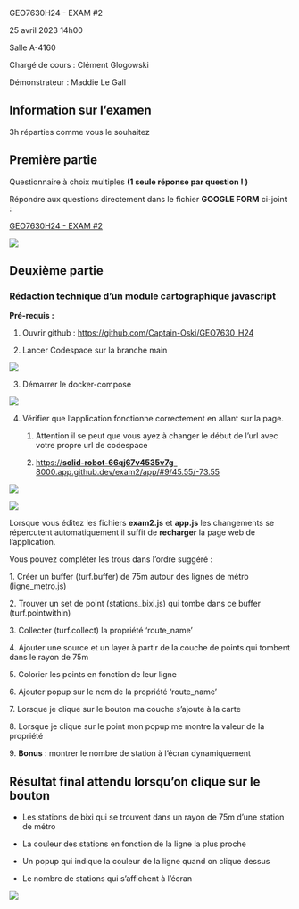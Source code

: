 GEO7630H24 - EXAM #2

25 avril 2023 14h00 

Salle A-4160

Chargé de cours : Clément Glogowski

Démonstrateur : Maddie Le Gall


## Information sur l’examen

3h réparties comme vous le souhaitez


## Première partie

Questionnaire à choix multiples **(1 seule réponse par question ! )**

Répondre aux questions directement dans le fichier **GOOGLE FORM** ci-joint : 

[GEO7630H24 - EXAM #2](https://docs.google.com/forms/d/1hSFA1nsMtII_nl2UB5ZDmbjRe5DkBEKqRVvFNdpTZus)

![](https://lh7-us.googleusercontent.com/NerGuCII0uClB6xn19mLNdTr-5ytaTVi5RJX6fgm-wI9MxKOTuKQxCKIPr9Kscbsd80JPnFwqgNIdfxEbtKcaFJlLk3Hg49KRf_5HT6E2E3I_wPFXE-2-rhmLnGMaErWHv95bLK-MjneG3OS-cdlmGc)


## Deuxième partie 

### Rédaction technique d’un module cartographique javascript

**Pré-requis :** 

1. Ouvrir github : <https://github.com/Captain-Oski/GEO7630_H24>

2. Lancer Codespace sur la branche main 

![](https://lh7-us.googleusercontent.com/JCYazoCe9Got5ahBgA5jt7Z3i0lfVALd5-iAqCg-8s_RAhse8zHUh0Apz68AULIjVsbq4CKF5qLynG0hnVvgs0JlNgMDBMSRGGODrqBxhbY25WrhjrtCj60yfFi-3Gp_VPAv4i5tnrIcyBoBx6B-3gw)

3. Démarrer le docker-compose

![](https://lh7-us.googleusercontent.com/o16FRIK1sKD96mCQs4NT8e63_0i3ZGhZ8KaUhJu9kxqSb2JbAV0nDVPhxvKyq7VvGVWSKd9C24wi7HSw8DZI3xXM4iuXVxtrHfLpFjUQF-Bp6P_vYRKpSKIOueDvMyY9aTmwLLUtSV6EGK5dtiRn8lA)

4. Vérifier que l’application fonctionne correctement en allant sur la page. 

   1. Attention il se peut que vous ayez à changer le début de l’url avec votre propre url de codespace

   2. [https://**solid-robot-66qj67v4535v7g**-8000.app.github.dev/exam2/app/#9/45.55/-73.55](https://solid-robot-66qj67v4535v7g-8000.app.github.dev/exam2/app/#9/45.55/-73.55)

![](https://lh7-us.googleusercontent.com/oTjaZyfWgroqY_e2t-Au8GN23CXh4qfBYbHjRonh1cNwkwJk6MBRNsEcp0zwvbHpI17QSwpRDq2q72C6S1ngxObid9c5_aaQgM5e9xvyD4uBv8sqg9y7U3JPLr-B6wg6qBLFMzFvnZyvrmhkEzpmneY)

![](https://lh7-us.googleusercontent.com/uREElehCdASKRUnITWUjA7rDYTn8yl38z0y24DXdhDaQ2eJSMR4phZY-sPIF997J0DEaqFGTWhGcfkjvgOl5Jd8XLXvVq5QzF5t5zXLKb4zOkWoeCAJZzv-EqlI9p4enVHJv4yCRuE93cFVOZU67gmk)

Lorsque vous éditez les fichiers **exam2.js** et **app.js** les changements se répercutent automatiquement il suffit de **recharger** la page web de l’application. 

Vous pouvez compléter les trous dans l’ordre suggéré :

1\. Créer un buffer (turf.buffer) de 75m autour des lignes de métro (ligne\_metro.js)

2\. Trouver un set de point (stations\_bixi.js) qui tombe dans ce buffer (turf.pointwithin)

3\. Collecter (turf.collect) la propriété ‘route\_name’

4\. Ajouter une source et un layer à partir de la couche de points qui tombent dans le rayon de 75m

5\. Colorier les points en fonction de leur ligne

6\. Ajouter popup sur le nom de la propriété ‘route\_name’

7\. Lorsque je clique sur le bouton ma couche s’ajoute à la carte

8\. Lorsque je clique sur le point mon popup me montre la valeur de la propriété

9\. **Bonus** : montrer le nombre de station à l’écran dynamiquement


## Résultat final attendu lorsqu’on clique sur le bouton

- Les stations de bixi qui se trouvent dans un rayon de 75m d’une station de métro

- La couleur des stations en fonction de la ligne la plus proche

- Un popup qui indique la couleur de la ligne quand on clique dessus

- Le nombre de stations qui s’affichent à l’écran

![](https://lh7-us.googleusercontent.com/-LAQnVum5BTst-oA4qnrUE3D7y1N7-y8Hm1ZLtdx7gvQ04_Zjc210Bc5TIsXx5BQrOtgIG0nWRnmZlEVcAxLfIgGmhSyGDc5N5tQ0br3rzvkmaonllwrvSESbSHqLUUKgh3b6TG5e1GdLpj8O0yazco)
